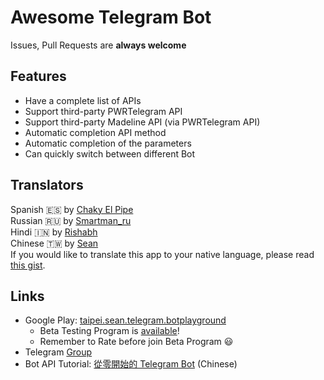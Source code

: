 # Awesome Telegram Bot
Issues, Pull Requests are **always welcome**


## Features
* Have a complete list of APIs
* Support third-party PWRTelegram API
* Support third-party Madeline API (via PWRTelegram API)
* Automatic completion API method
* Automatic completion of the parameters
* Can quickly switch between different Bot


## Translators
Spanish 🇪🇸 by [Chaky El Pipe](http://telegra.ph/Biografía-Chaky-El-Pipe-07-24)  
Russian 🇷🇺 by [Smartman\_ru](https://github.com/smartmanru)  
Hindi 🇮🇳 by [Rishabh](https://github.com/lulzx)  
Chinese 🇹🇼 by [Sean](https://www.sean.taipei)  
If you would like to translate this app to your native language, please read [this gist](https://gist.github.com/Sea-n/aacf84e85230a57778076eb6c3d98072).


## Links
+ Google Play: [taipei.sean.telegram.botplayground](https://play.google.com/store/apps/details?id=taipei.sean.telegram.botplayground)
  + Beta Testing Program is [available](https://play.google.com/apps/testing/taipei.sean.telegram.botplayground)!
  + Remember to Rate before join Beta Program :smiley:
+ Telegram [Group](https://t.me/AwesomeTeleBot)
+ Bot API Tutorial: [從零開始的 Telegram Bot](https://blog.sean.taipei/2017/05/telegram-bot) (Chinese)
